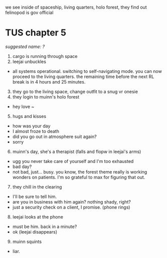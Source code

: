we see inside of spaceship, living quarters, holo forest, they find out felinopod is gov official

# TUS chapter 5

*suggested name: ?*

1. cargo is running through space
2. leejai unbuckles
  - all systems operational. switching to self-navigating mode. you can now proceed to the living quarters. the remaining time before the next RL break is in 4 hours and 25 minutes.
3. they go to the living space, change outfit to a snug vr onesie
4. they login to muinn's holo forest
  - hey love ~
5. hugs and kisses
  - how was your day
  - I almost froze to death
  - did you go out in atmosphere suit again?
  - sorry
6. muinn's day, she's a therapist
  (falls and flopw in leejai's arms)
  - ugg you never take care of yourself and I'm too exhausted
  - bad day?
  - not bad, just... busy. you know, the forest theme really is working wonders on patients. I'm so grateful to max for figuring that out.
7. they chill in the clearing
  - I'll be sure to tell him.
  - are you in business with him again? nothing shady, right?
  - just a security check on a client, I promise.
  (phone rings)
8. leejai looks at the phone
  - must be him. back in a minute?
  - ok
  (leejai disappears)

9. muinn squints
  - liar.
